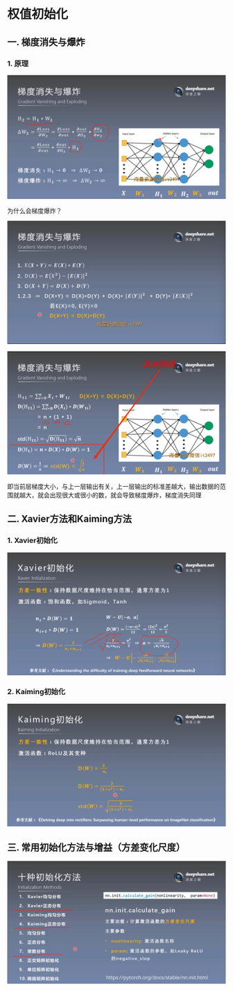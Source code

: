 # 权值初始化
## 一. 梯度消失与爆炸
### 1. 原理

![1](docs/待整理/知识库/计算机和硬件/折叠/ai-self-learning-main/从python开始的ai学习/深度学习%20pytorch/13.%20权值初始化/pcs/1.png)

为什么会梯度爆炸？

![2](docs/待整理/知识库/计算机和硬件/折叠/ai-self-learning-main/从python开始的ai学习/深度学习%20pytorch/13.%20权值初始化/pcs/2.png)

![3](docs/待整理/知识库/计算机和硬件/折叠/ai-self-learning-main/从python开始的ai学习/深度学习%20pytorch/13.%20权值初始化/pcs/3.png)

即当前层梯度大小，与上一层输出有关，上一层输出的标准差越大，输出数据的范围就越大，就会出现很大或很小的数，就会导致梯度爆炸，梯度消失同理

## 二. Xavier方法和Kaiming方法
### 1. Xavier初始化

![4](docs/待整理/知识库/计算机和硬件/折叠/ai-self-learning-main/从python开始的ai学习/深度学习%20pytorch/13.%20权值初始化/pcs/4.png)

### 2. Kaiming初始化

![5](docs/待整理/知识库/计算机和硬件/折叠/ai-self-learning-main/从python开始的ai学习/深度学习%20pytorch/13.%20权值初始化/pcs/5.png)

## 三. 常用初始化方法与增益（方差变化尺度）

![6](docs/待整理/知识库/计算机和硬件/折叠/ai-self-learning-main/从python开始的ai学习/深度学习%20pytorch/13.%20权值初始化/pcs/6.png)


